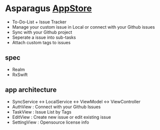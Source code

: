 # Asparagus [AppStore](https://itunes.apple.com/us/app/asparagus/id1361881261?mt=8)
- To-Do-List + Issue Tracker
- Manage your custom issue in Local or connect with your Github issues
- Sync with your Github project
- Seperate a issue into sub-tasks
- Attach custom tags to issues

## spec
- Realm
- RxSwift

## app architecture
- SyncService <-> LocalService <-> ViewModel <-> ViewController
- AuthView : Connect with your Github Issues
- TaskView : Issue List by Tags
- EditView : Create new issue or edit existing issue
- SettingView : Opensource license info
